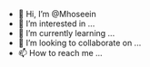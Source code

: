 - 👋 Hi, I’m @Mhoseein
- 👀 I’m interested in ...
- 🌱 I’m currently learning ...
- 💞️ I’m looking to collaborate on ...
- 📫 How to reach me ...

<!---
Mhoseein/Mhoseein is a ✨ special ✨ repository because its `README.md` (this file) appears on your GitHub profile.
You can click the Preview link to take a look at your changes.
--->
